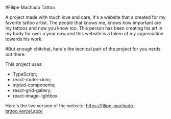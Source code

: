 #Filipe Machado Tattoo

A project made with much love and care, it's a website that a created for my favorite tattoo artist. The people that knows me, knows how important are my tattoos and now you know too. This person has been creating his art in my body for over a year now and this website is a token of my appreciation towards his work.

#But enough chitchat, here's the tecnical part of the project for you nerds out there:

This project uses:

 - TypeScript;
 - react-router-dom;
 - styled-components;
 - react-grid-gallery;
 - react-image-lightbox.
 
Here's the live version of the website: https://filipe-machado-tattoo.vercel.app/
